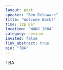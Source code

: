 ```yaml
---
layout: post
speaker: "Ben Delaware"
title: "Welcome Back!"
time: 12p EST
location: "WANG 1004"
category: seminar
invited: false
link_abstract: true
bio: "TBA"
---
```

TBA
